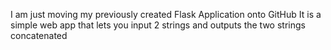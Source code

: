 I am just moving my previously created Flask Application onto GitHub
It is a simple web app that lets you input 2 strings and outputs the two strings concatenated 
